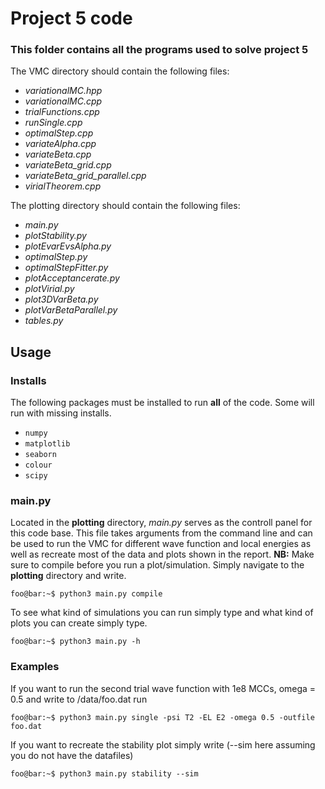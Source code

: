 # Project 5 code
### This folder contains all the programs used to solve project 5
The VMC directory should contain the following files:
- *variationalMC.hpp*
- *variationalMC.cpp*
- *trialFunctions.cpp*
- *runSingle.cpp*
- *optimalStep.cpp*  
- *variateAlpha.cpp*
- *variateBeta.cpp*                
- *variateBeta_grid.cpp*
- *variateBeta_grid_parallel.cpp*
- *virialTheorem.cpp*

The plotting directory should contain the following files:

- *main.py*               
- *plotStability.py* 
- *plotEvarEvsAlpha.py*
- *optimalStep.py*
- *optimalStepFitter.py*
- *plotAcceptancerate.py* 
- *plotVirial.py*
- *plot3DVarBeta.py*      
- *plotVarBetaParallel.py* 
- *tables.py*


## Usage
### Installs
The following packages must be installed to run **all** of the code. Some will run with missing installs.

- `numpy`
- `matplotlib`
- `seaborn`
- `colour`
- `scipy`


### main.py
Located in the **plotting** directory, *main.py* serves as the controll panel for this code base. This file takes arguments from the command line and can be used to run the VMC for different wave function and local energies as well as recreate most of the data and plots shown in the report. **NB:** Make sure to compile before you run a plot/simulation. Simply navigate to the **plotting** directory and write.

```console
foo@bar:~$ python3 main.py compile
```

To see what kind of simulations you can run simply type and what kind of plots you can create simply type.

```console
foo@bar:~$ python3 main.py -h
```

### Examples
If you want to run the second trial wave function with 1e8 MCCs, omega = 0.5 and write to /data/foo.dat run
```console
foo@bar:~$ python3 main.py single -psi T2 -EL E2 -omega 0.5 -outfile foo.dat 
```

If you want to recreate the stability plot simply write (--sim here assuming you do not have the datafiles)  
```console
foo@bar:~$ python3 main.py stability --sim

```
